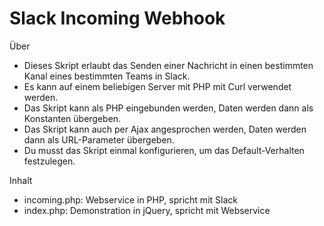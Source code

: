 Slack Incoming Webhook
======================

Über

* Dieses Skript erlaubt das Senden einer Nachricht in einen bestimmten Kanal eines bestimmten Teams in Slack.
* Es kann auf einem beliebigen Server mit PHP mit Curl verwendet werden.
* Das Skript kann als PHP eingebunden werden, Daten werden dann als Konstanten übergeben.
* Das Skript kann auch per Ajax angesprochen werden, Daten werden dann als URL-Parameter übergeben.
* Du musst das Skript einmal konfigurieren, um das Default-Verhalten festzulegen.

Inhalt

* incoming.php: Webservice in PHP, spricht mit Slack
* index.php: Demonstration in jQuery, spricht mit Webservice
